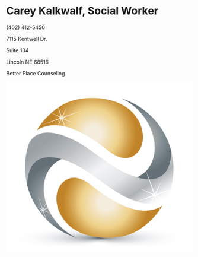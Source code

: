 # Carey Kalkwalf, Social Worker

(402) 412-5450

7115 Kentwell Dr.

Suite 104

Lincoln NE 68516

Better Place Counseling

![picture](./markdown/resources/images/fake-logo.png)
